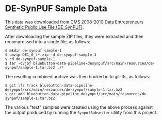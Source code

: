 DE-SynPUF Sample Data
=====================

This data was downloaded from [CMS 2008-2010 Data Entrepreneurs Synthetic Public Use File (DE-SynPUF)](https://www.cms.gov/Research-Statistics-Data-and-Systems/Downloadable-Public-Use-Files/SynPUFs/DE_Syn_PUF.html).

After downloading the sample ZIP files, they were extracted and then recompressed into a single file, as follows:

    $ mkdir de-synpuf-sample-1
    $ unzip DE1_0_\*.zip -d de-synpuf-sample-1
    $ cd de-synpuf-sample-1
    $ tar -cvjSf bluebutton-data-pipeline-desynpuf/src/main/resources/de-synpuf/sample-1.tar.bz2 ./*

The resulting combined archive was then hooked in to git-lfs, as follows:

    $ git lfs track bluebutton-data-pipeline-desynpuf/src/main/resources/de-synpuf/sample-1.tar.bz2
    $ git add bluebutton-data-pipeline-desynpuf/src/main/resources/de-synpuf/sample-1.tar.bz2

The various "test" samples were created using the above process against the output produced by running the `SynpufSubsetter` utility from this project.
